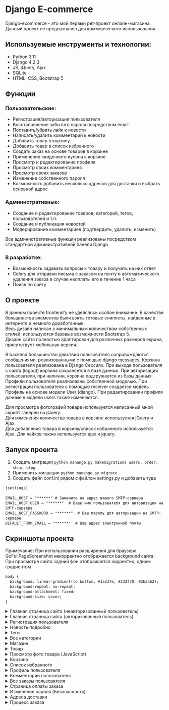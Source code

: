 # Django E-commerce
Django-ecommerce - это мой первый pet-проект онлайн-магазина.  
Данный проект не предназначен для коммерческого использования. 

## Используемые инструменты и технологии:
- Python 3.11
- Django 4.2.3
- JS, jQuery, Ajax
- SQLite
- HTML, CSS, Bootstrap 5

## Функции
### Пользовательские:
- Регистрация/авторизация пользователя
- Восстановление забытого пароля посредством email
- Поставить/убрать лайк к новости
- Написать/удалить комментарий к новости
- Добавить товар в корзину
- Добавить товар в список избранного
- Создать заказ на основе товаров в корзине
- Применение скидочного купона к корзине
- Просмотр и редактирование профиля
- Просмотр своих комментариев
- Просмотр своих заказов
- Изменение собственного пароля
- Возможность добавить несколько адресов для доставки и выбрать основной адрес
  
### Административные:
- Создание и редактирование товаров, категорий, тегов, пользователей и т.п.
- Создание и публикация новостей
- Модерирование комментариев (подтвердить, удалить, изменить)  
  
Все административные функции реализованы посредством стандартной административной панели Django 

### В разработке:
- Возможность задавать вопросы к товару и получать на них ответ
- Celery для отправки письма с заказом на почту и автоматического удаления заказа в случае неоплаты его в течение 1 часа
- Поиск по сайту

## О проекте
В данном проекте frontend'у не уделялось особое внимание. В качестве большинства элементов были взяты готовые сниппеты, найденные в интернете и немного доработанные.   
Весь дизайн написан с минимальным количеством собственных стилей, используются базовые возможности Bootstrap 5.  
Дизайн сайта полностью адаптирован для различных размеров экрана, присутствует мобильная версия.  
  
В backend большинство действий пользователя сопровождаются сообщениями, реализованными с помощью django messages.
Корзина пользователя реализована в Django Сессиях. При выходе пользователя с сайта (logout) корзина сохраняется в базе данных. При авторизации пользователя, при наличии, корзина подгружается из базы данных.  
Профили пользователя реализованы собственной моделью. При регистрации пользователя с помощью reciever создается модель Профиль на основе модели User (django). При редактировании профиля данные в модели users также изменяются.  
    
Для просмотра фотографий товара используется написанный мной скрипт галереи на jQuery.  
Для изменения количества товара в корзине используется jQuery и Ajax.  
Для добавления товара в корзину/список избранного используется Ajax.
Для лайков также используется ajax и jquery.  


## Запуск проекта
1. Создать миграции ```python manange.py makemigrations users, order, shop, blog```
2. Применить миграции ```python manange.py migrate```
3. Создать файл conf.ini рядом с файлом settings.py и добавить туда
```
[settings]

EMAIL_HOST = "******" # Замените на адрес вашего SMTP-сервера
EMAIL_HOST_USER = "******"  # Ваше имя пользователя для авторизации на SMTP-сервере
EMAIL_HOST_PASSWORD = "******"  # Ваш пароль для авторизации на SMTP-сервере
DEFAULT_FROM_EMAIL = "******"  # Ваш адрес электронной почты
```

## Скриншоты проекта

Примечание: При использовании расширения для браузера GoFullPageScreenshot некорректно отображается background сайта. При просмотре сайта задний фон отображается корректно, одним градиентом
```
body {
  background: linear-gradient(to bottom, #1a237e, #232f70, #2b3a62);
  background-repeat: no-repeat;
  background-attachment: fixed;
  background-size: cover;
}
```

<details>
  <summary>Главная страница сайта (неавторизованный пользователь)</summary>

  ![Скриншот](github/img/1.png)
</details>
<details>
  <summary>Главная страница сайта (авторизованный пользователь)</summary>
  
  ![Скриншот](github/img/2.png)
</details>

<details>
  <summary>Регистрация пользователя</summary>
  
  ![Скриншот](github/img/30.png)
</details>

<details>
  <summary>Новость подробно</summary>
  
  ![Скриншот](github/img/27.png)
</details>

<details>
  <summary>Теги</summary>
  Для разноцветных кнопок применен django filter написанный мною
  
  ![Скриншот](github/img/3.png)
</details>

<details>
  <summary>Все категории</summary>
  Для разноцветных кнопок применен django filter написанный мною
  
  ![Скриншот](github/img/4.png)
</details>

<details>
  <summary>Магазин</summary>
  
![Скриншот](github/img/5.png)
  
Фильтры
      
![Скриншот](github/img/6.png)
  
Полная страница с 10 товарами

![Скриншот](github/img/9.png)

</details>

<details>
  <summary>Товар</summary>
  
  ![Скриншот](github/img/7.png)

  ![Скриншот](github/img/8.png)
</details>

<details>
  <summary>Просмотр фото товара (JavaScript)</summary>
  
  ![Скриншот](github/img/28.png)

  ![Скриншот](github/img/29.png)
</details>


<details>
  <summary>Корзина</summary>
  
![Скриншот](github/img/10.png)
  
  Примененный купон

![Скриншот](github/img/11.png)
</details>

<details>
  <summary>Список избранного</summary>
  
![Скриншот](github/img/12.png)
</details>

<details>
  <summary>Профиль пользователя</summary>
  
![Скриншот](github/img/13.png)
</details>

<details>
  <summary>Комментарии пользователя</summary>
  
![Скриншот](github/img/14.png)
</details>

<details>
  <summary>Все заказы пользователя</summary>
  
![Скриншот](github/img/15.png)
</details>

<details>
  <summary>Страница оплаты заказа</summary>
  Неоплаченный заказ

![Скриншот](github/img/16.png)
  
  Оплаченный заказ

![Скриншот](github/img/17.png)
  
  Неоплаченный заказ с примененным купоном

![Скриншот](github/img/18.png)  
</details>

<details>
  <summary>Изменение пароля (Безопасность)</summary>
  
![Скриншот](github/img/19.png)
</details>

<details>
  <summary>Адреса доставки</summary>
  
![Скриншот](github/img/20.png)
  
  Добавление адреса
 ![Скриншот](github/img/21.png) 
  
  Редактирование адреса

 ![Скриншот](github/img/22.png) 
</details>

<details>
  <summary>Процесс заказа</summary>
  Корзина
  
![Скриншот](github/img/23.png)
  
  Checkout
 ![Скриншот](github/img/24.png) 
  
  Оплата заказа

 ![Скриншот](github/img/25.png) 
  
  Оплаченный заказ

 ![Скриншот](github/img/26.png) 

</details>

<link rel="stylesheet" href="github/styles.css">
